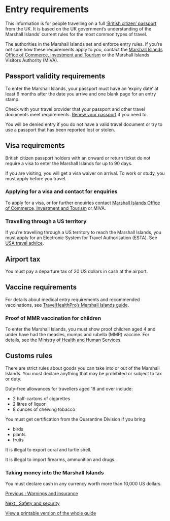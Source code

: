 # Entry requirements

This information is for people travelling on a full [‘British citizen’ passport](https://www.gov.uk/types-of-british-nationality) from the UK. It is based on the UK government’s understanding of the Marshall Islands’ current rules for the most common types of travel.

The authorities in the Marshall Islands set and enforce entry rules. If you’re not sure how these requirements apply to you, contact the [Marshall Islands Office of Commerce, Investment and Tourism](https://www.rmiocit.org/tourism) or the Marshall Islands Visitors Authority (MIVA).

## Passport validity requirements

To enter the Marshall Islands, your passport must have an ‘expiry date’ at least 6 months after the date you arrive and one blank page for an entry stamp.

Check with your travel provider that your passport and other travel documents meet requirements. [Renew your passport](https://www.gov.uk/renew-adult-passport/renew) if you need to.

You will be denied entry if you do not have a valid travel document or try to use a passport that has been reported lost or stolen.

## Visa requirements

British citizen passport holders with an onward or return ticket do not require a visa to enter the Marshall Islands for up to 90 days.

If you are visiting, you will get a visa waiver on arrival. To work or study, you must apply before you travel.

### Applying for a visa and contact for enquiries

To apply for a visa, or for further enquiries contact [Marshall Islands Office of Commerce, Investment and Tourism](https://www.rmiocit.org/tourism) or MIVA.

### Travelling through a US territory

If you’re travelling through a US territory to reach the Marshall Islands, you must apply for an Electronic System for Travel Authorisation (ESTA). See [USA travel advice](https://www.gov.uk/foreign-travel-advice/usa/entry-requirements).

## Airport tax

You must pay a departure tax of 20 US dollars in cash at the airport.

## Vaccine requirements

For details about medical entry requirements and recommended vaccinations, see [TravelHealthPro’s Marshall Islands guide](https://travelhealthpro.org.uk/country/142/marshall-islands#Vaccine_Recommendations).

### Proof of MMR vaccination for children

To enter the Marshall Islands, you must show proof children aged 4 and under have had the measles, mumps and rubella (MMR) vaccine. For details, see the [Ministry of Health and Human Services](https://rmihealth.org/blog2/travel-advisory/160-measles-ta-issuance-4).

## Customs rules

There are strict rules about goods you can take into or out of the Marshall Islands. You must declare anything that may be prohibited or subject to tax or duty.

Duty-free allowances for travellers aged 18 and over include:

* 2 half-cartons of cigarettes
* 2 litres of liquor
* 8 ounces of chewing tobacco

You must get certification from the Quarantine Division if you bring:

* birds
* plants
* fruits

It is illegal to export coral and turtle shell.

It is illegal to import firearms, ammunition and drugs.

### Taking money into the Marshall Islands

You must declare cash in any currency worth more than 10,000 US dollars.

[Previous
:
Warnings and insurance](/foreign-travel-advice/marshall-islands)

[Next
:
Safety and security](/foreign-travel-advice/marshall-islands/safety-and-security)

[View a printable version of the whole guide](/foreign-travel-advice/marshall-islands/print)